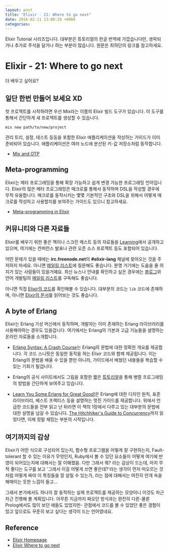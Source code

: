 ```yaml
---
layout: post
title: "Elixir - 21: Where to go next"
date: 2016-02-11 13:00:29 +0900
categories:
---
```


Elixir Tutorial 시리즈입니다. 대부분은 튜토리얼의 한글 번역에 가깝습니다만, 생략되거나 추가로 주석을 달거나 하는 부분이 많습니다. 원문은 최하단의 링크를 참고하세요.

# Elixir - 21: Where to go next

더 배우고 싶어요?

## 일단 한번 만들어 보세요 XD

첫 프로젝트를 시작하려면 우선 Mix라는 이름의 Elixir 빌드 도구가 있습니다. 이 도구를 통해서 간단하게 새 프로젝트를 생성할 수 있습니다.

    mix new path/to/new/project

관리 트리, 설정, 테스트 등등을 포함한 Elixir 애플리케이션을 작성하는 가이드가 이미 준비되어 있습니다. 애플리케이션은 여러 노드에 분산된 키-값 저장소처럼 동작합니다.

* [Mix and OTP](http://elixir-lang.org/getting-started/mix-otp/introduction-to-mix.html)

## Meta-programming

Elixir는 메타 프로그래밍을 통해 확장 가능하고 쉽게 변경 가능한 프로그래밍 언어입니다. Elixir의 많은 메타 프로그래밍은 매크로를 통해서 동작하며 DSL을 작성할 경우에 무척 유용합니다. 매크로를 동작시키는 몇몇 기본적인 구조와 DSL을 위해서 어떻게 매크로를 작성하고 사용할지를 보여주는 가이드도 있으니 참고하세요.

* [Meta-programming in Elixir](http://elixir-lang.org/getting-started/meta/quote-and-unquote.html)

## 커뮤니티와 다른 자료들

Elixir를 배우기 위한 좋은 책이나 스크린 캐스트 등의 자료들을 [Learning](http://elixir-lang.org/learning.html)에서 공개하고 있으며, 여기에는 컨퍼런스 발표나 관련 오픈 소스 프로젝트 등도 포함되어 있습니다.

어떤 문제가 있을 때에는 **irc.freenode.net**의 **#elixir-lang** 채널에 찾아오는 것을 주저하지 마세요. 아니면 [메일링 리스트](https://groups.google.com/group/elixir-lang-talk)에 질문해도 좋습니다. 분명 거기에는 도움을 줄 의지가 있는 사람들이 있을거예요. 최신 뉴스나 안내를 확인하고 싶은 경우에는 [블로그](http://elixir-lang.org/blog/)와 언어 개발팀의 [메일링 리스트](https://groups.google.com/group/elixir-lang-core)를 구독해도 좋습니다.

아니면 직접 [Elixir의 코드](https://github.com/elixir-lang/elixir)를 확인해볼 수 있습니다. 대부분의 코드는 `lib` 코드에 존재하며, 아니면 [Elixir의 문서](http://elixir-lang.org/docs.html)를 읽어보는 것도 좋습니다.

## A byte of Erlang

Elixir는 Erlang 가상 머신에서 동작하며, 개발자는 이미 존재하는 Erlang 라이브러리를 사용해야하는 경우도 있을겁니다. 여기에서는 Erlang의 기본과 고급 기능들을 설명하는 온라인 자료들을 소개합니다.

* [Erlang Syntax: A Crash Course](http://elixir-lang.org/crash-course.html)는 Erlang의 문법에 대한 정확한 개요를 제공합니다. 각 코드 스니핏은 동일한 동작을 하는 Elixir 코드와 함께 제공됩니다. 이는 Erlang의 문법을 배울 수 있을 뿐만 아니라, 가이드에서 배웠던 내용들을 복습할 수 있는 기회가 될겁니다.

* Erlang의 공식 사이트에서도 그림을 포함한 짧은 [튜토리얼](http://www.erlang.org/course/concurrent_programming.html)을 통해 병렬 프로그래밍의 방법을 간단하게 보여주고 있습니다.

* [Learn You Some Erlang for Great Good!](http://learnyousomeerlang.com/)은 Erlang에 대한 디자인 원칙, 표준 라이브러리, 베스트 프랙티스 등을 설명하는 멋진 가이드를 제공합니다. 위에서 언급한 코드들을 전부 읽고 난 뒤라면 이 책의 1장에서 다루고 있는 대부분의 문법에 대한 설명을 넘길 수 있습니다. [The Hitchhiker's Guide to Concurrency](http://learnyousomeerlang.com/the-hitchhikers-guide-to-concurrency)까지 읽었다면, 이제 정말 재밌는 부분의 시작입니다.

## 여기까지의 감상
Elixir가 어떤 식으로 구성되어 있는지, 함수형 프로그램을 어떻게 잘 구현하는지, Fault-tolerant 할 수 있는 이유가 무엇인지, Ruby에서 볼 수 있던 요소들이 어떻게 여기에 반영이 되어있는지에 대해서는 잘 이해했음. 다만 그래서 뭐? 라는 감상이 드는데, 마치 무척 좋다는 도구를 보고 '그래서 이걸 어떻게 쓰면 좋은데?'라는 생각이 먼저 떠오르는 것처럼 어떻게 짜야 이 특징들을 잘 살릴 수 있는가, 라는 점에 대해서는 여전히 안개 속을 해매이는 듯한 느낌이 들고...

그래서 본가에서도 하나의 잘 동작하는 실제 프로젝트를 제공하는 모양이니 이것도 차근차근 진행해 볼 계획입니다. 아무튼 지금까지 짜오던 방식과는 완전히 다른-물론 Prolog에서도 많이 보던 애들도 있었지만- 관점에서 코드를 볼 수 있었던 좋은 경험이었고 앞으로도 꾸준히 보고 싶다는 생각이 드는 언어였네요.

## Reference
 * [Elixir Homepage](http://elixir-lang.org)
 * [Elixir Where to go next](http://elixir-lang.org/getting-started/where-to-go-next.html)

